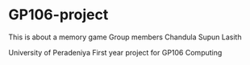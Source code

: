 # GP106-project
This is about a memory game
Group members
  Chandula
  Supun
  Lasith


University of Peradeniya
First year project for GP106 Computing
